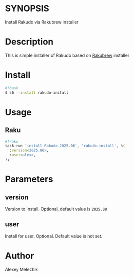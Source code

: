 # SYNOPSIS

Install Rakudo via Rakubrew installer

# Description

This is simple installer of Rakudo based on [Rakubrew](https://rakubrew.org) installer

# Install

```bash
#!bash
$ s6 --install rakudo-install
```

# Usage

## Raku

```raku
#!raku
task-run 'install Rakudo 2025.06', 'rakudo-install', %(
  :version<2025.06>,
  :user<alex>,
);
```

# Parameters

## version

Version to install. Optional, default value is `2025.08`

## user

Install for user. Optional. Default value is not set.

# Author

Alexey Melezhik
